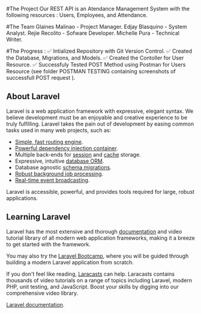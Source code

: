 #The Project
Our REST API is an Atendance Management System with the following resources : Users, Employees, and Attendance. 

#The Team
Glaines Malinao - Project Manager. 
Edjay Blasquino - System Analyst.
Rejie Recolito  - Sofware Developer.
Michelle Pura   - Technical Writer.

#The Progress :
✅ Intialized Repository with Git Version Control.
✅ Created the Database, Migrations, and Models.
✅ Created the Contoller for User Resource.
✅ Successfuly Tested POST Method using Postman for Users Resource (see folder POSTMAN TESTING containing screenshots of successfull POST request ).









## About Laravel

Laravel is a web application framework with expressive, elegant syntax. We believe development must be an enjoyable and creative experience to be truly fulfilling. Laravel takes the pain out of development by easing common tasks used in many web projects, such as:

- [Simple, fast routing engine](https://laravel.com/docs/routing).
- [Powerful dependency injection container](https://laravel.com/docs/container).
- Multiple back-ends for [session](https://laravel.com/docs/session) and [cache](https://laravel.com/docs/cache) storage.
- Expressive, intuitive [database ORM](https://laravel.com/docs/eloquent).
- Database agnostic [schema migrations](https://laravel.com/docs/migrations).
- [Robust background job processing](https://laravel.com/docs/queues).
- [Real-time event broadcasting](https://laravel.com/docs/broadcasting).

Laravel is accessible, powerful, and provides tools required for large, robust applications.

## Learning Laravel

Laravel has the most extensive and thorough [documentation](https://laravel.com/docs) and video tutorial library of all modern web application frameworks, making it a breeze to get started with the framework.

You may also try the [Laravel Bootcamp](https://bootcamp.laravel.com), where you will be guided through building a modern Laravel application from scratch.

If you don't feel like reading, [Laracasts](https://laracasts.com) can help. Laracasts contains thousands of video tutorials on a range of topics including Laravel, modern PHP, unit testing, and JavaScript. Boost your skills by digging into our comprehensive video library.

[Laravel documentation](https://laravel.com/docs/contributions).
